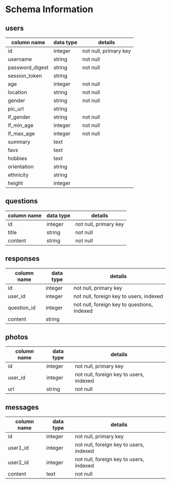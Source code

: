 # Schema Information

## users
column name | data type | details
------------|-----------|-----------------------
id          | integer   | not null, primary key
username    | string    | not null
password_digest | string    | not null
session_token|  string  |
age         | integer   | not null
location    | string    | not null
gender      | string    | not null
pic_url     | string    |
lf_gender   | string    | not null
lf_min_age  | integer   | not null
lf_max_age  | integer   | not null
summary     | text      |
favs        | text      |
hobbies     | text      |
orientation | string    |
ethnicity   | string    |
height      | integer   |

## questions
column name | data type | details
------------|-----------|-----------------------
id          | integer   | not null, primary key
title       | string    | not null
content     | string    | not null

## responses
column name | data type | details
------------|-----------|-----------------------
id          | integer   | not null, primary key
user_id     | integer   | not null, foreign key to users, indexed
question_id | integer   | not null, foreign key to questions, indexed
content     | string    |  

## photos
column name | data type | details
------------|-----------|-----------------------
id          | integer   | not null, primary key
user_id     | integer   | not null, foreign key to users, indexed
url         | string    | not null

## messages
column name | data type | details
------------|-----------|-----------------------
id          | integer   | not null, primary key
user1_id    | integer   | not null, foreign key to users, indexed
user2_id    | integer   | not null, foreign key to users, indexed
content     | text      | not null
